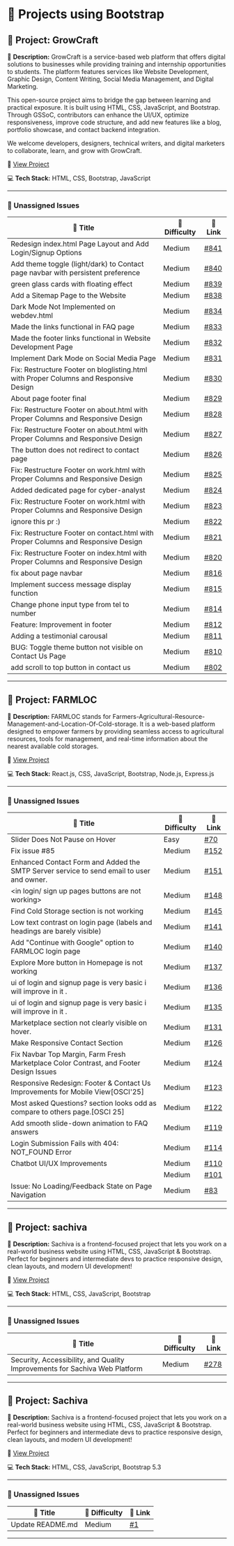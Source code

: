 # 🚀 Projects using Bootstrap

## 📌 Project: GrowCraft

📝 **Description:** GrowCraft is a service-based web platform that offers digital solutions to businesses while providing training and internship opportunities to students. The platform features services like Website Development, Graphic Design, Content Writing, Social Media Management, and Digital Marketing.
 
 This open-source project aims to bridge the gap between learning and practical exposure. It is built using HTML, CSS, JavaScript, and Bootstrap. Through GSSoC, contributors can enhance the UI/UX, optimize responsiveness, improve code structure, and add new features like a blog, portfolio showcase, and contact backend integration.
 
 We welcome developers, designers, technical writers, and digital marketers to collaborate, learn, and grow with GrowCraft.

🔗 [View Project](https://github.com/gyanshankar1708/GrowCraft)

💻 **Tech Stack:** HTML, CSS, Bootstrap, JavaScript

---

### 🐛 Unassigned Issues

| 🔖 Title | 🎯 Difficulty | 🔗 Link |
|----------|----------------|---------|
| Redesign index.html Page Layout and Add Login/Signup Options | Medium | [#841](https://github.com/gyanshankar1708/GrowCraft/issues/841) |
| Add theme toggle (light/dark) to Contact page navbar with persistent preference | Medium | [#840](https://github.com/gyanshankar1708/GrowCraft/pull/840) |
| green glass cards with floating effect | Medium | [#839](https://github.com/gyanshankar1708/GrowCraft/pull/839) |
| Add a Sitemap Page to the Website | Medium | [#838](https://github.com/gyanshankar1708/GrowCraft/issues/838) |
| Dark Mode Not Implemented on webdev.html | Medium | [#834](https://github.com/gyanshankar1708/GrowCraft/issues/834) |
| Made the links functional in FAQ page | Medium | [#833](https://github.com/gyanshankar1708/GrowCraft/pull/833) |
| Made the footer links functional in Website Development Page | Medium | [#832](https://github.com/gyanshankar1708/GrowCraft/pull/832) |
| Implement Dark Mode on Social Media Page | Medium | [#831](https://github.com/gyanshankar1708/GrowCraft/issues/831) |
| Fix: Restructure Footer on bloglisting.html with Proper Columns and Responsive Design | Medium | [#830](https://github.com/gyanshankar1708/GrowCraft/pull/830) |
| About page footer final | Medium | [#829](https://github.com/gyanshankar1708/GrowCraft/pull/829) |
| Fix: Restructure Footer on about.html with Proper Columns and Responsive Design | Medium | [#828](https://github.com/gyanshankar1708/GrowCraft/pull/828) |
| Fix: Restructure Footer on about.html with Proper Columns and Responsive Design | Medium | [#827](https://github.com/gyanshankar1708/GrowCraft/pull/827) |
| The button does not redirect to contact page | Medium | [#826](https://github.com/gyanshankar1708/GrowCraft/issues/826) |
| Fix: Restructure Footer on work.html with Proper Columns and Responsive Design | Medium | [#825](https://github.com/gyanshankar1708/GrowCraft/pull/825) |
| Added dedicated page for cyber-analyst | Medium | [#824](https://github.com/gyanshankar1708/GrowCraft/pull/824) |
| Fix: Restructure Footer on work.html with Proper Columns and Responsive Design | Medium | [#823](https://github.com/gyanshankar1708/GrowCraft/pull/823) |
| ignore this pr :) | Medium | [#822](https://github.com/gyanshankar1708/GrowCraft/pull/822) |
| Fix: Restructure Footer on contact.html with Proper Columns and Responsive Design | Medium | [#821](https://github.com/gyanshankar1708/GrowCraft/pull/821) |
| Fix: Restructure Footer on index.html with Proper Columns and Responsive Design | Medium | [#820](https://github.com/gyanshankar1708/GrowCraft/pull/820) |
| fix about page navbar | Medium | [#816](https://github.com/gyanshankar1708/GrowCraft/pull/816) |
| Implement success message display function | Medium | [#815](https://github.com/gyanshankar1708/GrowCraft/pull/815) |
| Change phone input type from tel to number | Medium | [#814](https://github.com/gyanshankar1708/GrowCraft/pull/814) |
| Feature: Improvement in footer | Medium | [#812](https://github.com/gyanshankar1708/GrowCraft/issues/812) |
| Adding a testimonial carousal | Medium | [#811](https://github.com/gyanshankar1708/GrowCraft/issues/811) |
| BUG: Toggle theme button not visible on Contact Us Page | Medium | [#810](https://github.com/gyanshankar1708/GrowCraft/issues/810) |
| add scroll to top button in contact us | Medium | [#802](https://github.com/gyanshankar1708/GrowCraft/issues/802) |

---

## 📌 Project: FARMLOC

📝 **Description:** FARMLOC stands for Farmers-Agricultural-Resource-Management-and-Location-Of-Cold-storage.
 It is a web-based platform designed to empower farmers by providing seamless access to agricultural resources, tools for management, and real-time information about the nearest available cold storages.

🔗 [View Project](https://github.com/Pujan-sarkar/FARMLOC)

💻 **Tech Stack:** React.js, CSS, JavaScript, Bootstrap, Node.js, Express.js

---

### 🐛 Unassigned Issues

| 🔖 Title | 🎯 Difficulty | 🔗 Link |
|----------|----------------|---------|
| Slider Does Not Pause on Hover | Easy | [#70](https://github.com/Pujan-sarkar/FARMLOC/issues/70) |
| Fix issue #85 | Medium | [#152](https://github.com/Pujan-sarkar/FARMLOC/pull/152) |
| Enhanced Contact Form and Added the SMTP Server service to send email to user and owner. | Medium | [#151](https://github.com/Pujan-sarkar/FARMLOC/pull/151) |
| <in login/ sign up pages buttons are not working> | Medium | [#148](https://github.com/Pujan-sarkar/FARMLOC/issues/148) |
| Find Cold Storage section is not working | Medium | [#145](https://github.com/Pujan-sarkar/FARMLOC/issues/145) |
| Low text contrast on login page (labels and headings are barely visible) | Medium | [#141](https://github.com/Pujan-sarkar/FARMLOC/issues/141) |
| Add "Continue with Google" option to FARMLOC login page | Medium | [#140](https://github.com/Pujan-sarkar/FARMLOC/issues/140) |
| Explore More button in Homepage is not working | Medium | [#137](https://github.com/Pujan-sarkar/FARMLOC/issues/137) |
| ui of login and signup page is very basic i will improve in it . | Medium | [#136](https://github.com/Pujan-sarkar/FARMLOC/issues/136) |
| ui of login and signup page is very basic i will improve in it . | Medium | [#135](https://github.com/Pujan-sarkar/FARMLOC/issues/135) |
| Marketplace section not clearly visible on hover. | Medium | [#131](https://github.com/Pujan-sarkar/FARMLOC/issues/131) |
| Make Responsive Contact Section | Medium | [#126](https://github.com/Pujan-sarkar/FARMLOC/issues/126) |
| Fix Navbar Top Margin, Farm Fresh Marketplace Color Contrast, and Footer Design Issues | Medium | [#124](https://github.com/Pujan-sarkar/FARMLOC/issues/124) |
| Responsive Redesign: Footer & Contact Us Improvements for Mobile View[OSCI'25] | Medium | [#123](https://github.com/Pujan-sarkar/FARMLOC/issues/123) |
| Most asked Questions? section looks odd as compare to others page.[OSCI 25] | Medium | [#122](https://github.com/Pujan-sarkar/FARMLOC/issues/122) |
| Add smooth slide-down animation to FAQ answers | Medium | [#119](https://github.com/Pujan-sarkar/FARMLOC/issues/119) |
| Login Submission Fails with 404: NOT_FOUND Error | Medium | [#114](https://github.com/Pujan-sarkar/FARMLOC/issues/114) |
| Chatbot UI/UX Improvements | Medium | [#110](https://github.com/Pujan-sarkar/FARMLOC/issues/110) |
| <short summary> | Medium | [#101](https://github.com/Pujan-sarkar/FARMLOC/issues/101) |
| Issue: No Loading/Feedback State on Page Navigation | Medium | [#83](https://github.com/Pujan-sarkar/FARMLOC/issues/83) |

---

## 📌 Project: sachiva

📝 **Description:** Sachiva is a frontend-focused project that lets you work on a real-world business website using HTML, CSS, JavaScript & Bootstrap. Perfect for beginners and intermediate devs to practice responsive design, clean layouts, and modern UI development!

🔗 [View Project](https://github.com/sachiva1/sachiva)

💻 **Tech Stack:** HTML, CSS, JavaScript, Bootstrap

---

### 🐛 Unassigned Issues

| 🔖 Title | 🎯 Difficulty | 🔗 Link |
|----------|----------------|---------|
| Security, Accessibility, and Quality Improvements for Sachiva Web Platform | Medium | [#278](https://github.com/sachiva1/sachiva/pull/278) |

---

## 📌 Project: Sachiva

📝 **Description:** Sachiva is a frontend-focused project that lets you work on a real-world business website using HTML, CSS, JavaScript & Bootstrap. Perfect for beginners and intermediate devs to practice responsive design, clean layouts, and modern UI development!

🔗 [View Project](https://github.com/sumitrathor1/sachiva)

💻 **Tech Stack:** HTML, CSS, JavaScript, Bootstrap 5.3

---

### 🐛 Unassigned Issues

| 🔖 Title | 🎯 Difficulty | 🔗 Link |
|----------|----------------|---------|
| Update README.md | Medium | [#1](https://github.com/sumitrathor1/sachiva/pull/1) |

---

